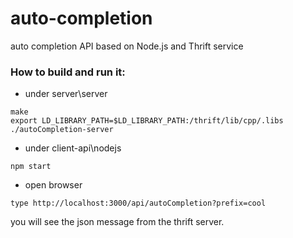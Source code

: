auto-completion
===============

auto completion API based on Node.js and Thrift service


### How to build and run it:

* under server\server

```
make
export LD_LIBRARY_PATH=$LD_LIBRARY_PATH:/thrift/lib/cpp/.libs
./autoCompletion-server
```

* under client-api\nodejs

```
npm start
```

* open browser

```
type http://localhost:3000/api/autoCompletion?prefix=cool
```

you will see the json message from the thrift server.


